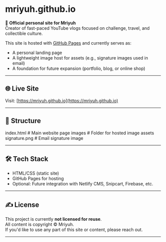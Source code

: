 # mriyuh.github.io

🎥 **Official personal site for Mriyuh**  
Creator of fast-paced YouTube vlogs focused on challenge, travel, and collectible culture.

This site is hosted with [GitHub Pages](https://pages.github.com/) and currently serves as:
- A personal landing page
- A lightweight image host for assets (e.g., signature images used in email)
- A foundation for future expansion (portfolio, blog, or online shop)

---

## 🌐 Live Site

Visit: [https://mriyuh.github.io](https://mriyuh.github.io)

---

## 📁 Structure

index.html # Main website page
images # Folder for hosted image assets
signature.png # Email signature image

---

## 🛠️ Tech Stack

- HTML/CSS (static site)
- GitHub Pages for hosting
- Optional: Future integration with Netlify CMS, Snipcart, Firebase, etc.

---

## ✍️ License

This project is currently **not licensed for reuse**.  
All content is copyright © Mriyuh.  
If you'd like to use any part of this site or content, please reach out.

---
